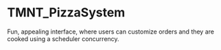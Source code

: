 # TMNT_PizzaSystem
Fun, appealing interface, where users can customize orders and they are cooked using a scheduler concurrency.

